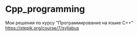 # Cpp_programming
Мои решения по курсу "Программирование на языке C++" https://stepik.org/course/7/syllabus
